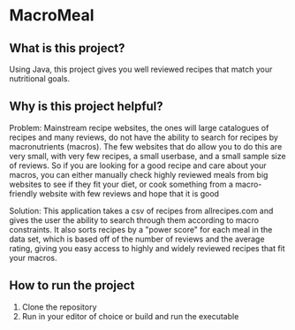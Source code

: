 # MacroMeal

## What is this project?
Using Java, this project gives you well reviewed recipes that match your nutritional goals.

## Why is this project helpful?
Problem:
Mainstream recipe websites, the ones will large catalogues of recipes and many reviews, do not have the ability to search for recipes by macronutrients (macros). The few websites that do allow you to do this are very small, 
with very few recipes, a small userbase, and a small sample size of reviews. So if you are looking for a good recipe and care about your macros, you can either manually check highly reviewed meals from big websites to
see if they fit your diet, or cook something from a macro-friendly website with few reviews and hope that it is good

Solution:
This application takes a csv of recipes from allrecipes.com and gives the user the ability to search through them according to macro constraints. It also sorts recipes by a "power score" for each meal in the data set,
which is based off of the number of reviews and the average rating, giving you easy access to highly and widely reviewed recipes that fit your macros.

## How to run the project
1. Clone the repository
2. Run in your editor of choice or build and run the executable
